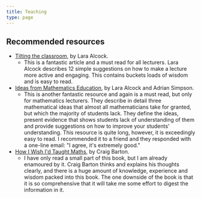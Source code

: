 ```yaml
---
title: Teaching
type: page
---
```


## Recommended resources
- [Tilting the classroom]("https://repository.lboro.ac.uk/articles/Tilting_the_classroom/9368834"), by Lara Alcock.
    - This is a fantastic article and a must read for all lecturers. Lara Alcock describes 12 simple suggestions on how to make a lecture more active and engaging. This contains buckets loads of wisdom and is easy to read. 
-  [Ideas from Mathematics Education]("https://dspace.lboro.ac.uk/dspace-jspui/bitstream/2134/8846/1/Alcock_Simpson_book.pdf"), by Lara Alcock and Adrian Simpson.
    - This is another fantastic resource and again is a must read, but only for mathematics lecturers. They describe in detail three mathematical ideas that almost all mathematicians take for granted, but which the majority of students lack. They define the ideas, present evidence that shows students lack of understanding of them and provide suggestions on how to improve your students' understanding. This resource is quite long, however, it is exceedingly easy to read. I recommended it to a friend and they responded with a one-line email: "I agree, it's extremely good." 
-  [How I Wish I'd Taught Maths]("https://www.amazon.co.uk/How-Wish-Taught-Maths-conversations/dp/1911382497"), by Craig Barton.
    - I have only read a small part of this book, but I am already enamoured by it. Craig Barton thinks and explains his thoughts clearly, and there is a huge amount of knowledge, experience and wisdom packed into this book. The one downside of the book is that it is so comprehensive that it will take me some effort to digest the information in it.





<!-- 
<a name="talks"></a><h3>Talks</h3>
<ol>

-  Why you shouldn't teach BODMAS,
<a target="_blank" href="/teaching/1707_bodmas.pdf">Slides</a>
</br> <a target="_blank" href="https://www2.le.ac.uk/news/events/2017/july/discovering-teaching-excellence-at-leicester-conference-and-exhibition">Discovering Teaching Excellence</a>, Leicester, 2017 Jul.
</br> <font size="2">BODMAS summarises the conventions for deciding which order to do calculations in a mathematical expression. In this talk, I explain why you shouldn't teach BODMAS: It often gives the wrong answer, it often gives no answer, it's hard to determine when it does work, and it focuses on rules rules instead of understanding.</font>
</br>

-  Active Learning in STEM Foundation Year Maths Lectures,
<a target="_blank" href="/teaching/1806_active.pdf">Slides</a>
</br> <a target="_blank" href="https://www2.le.ac.uk/offices/lli/events/upcoming-events/discovering-teaching-excellence-at-leicester-conference-13-june-2018/discovering-teaching-excellence-at-leicester-conference-13-june-2018">Discovering Teaching Excellence</a>, Leicester, 2018 Jun. 
</br> <font size="2">I will describe how I used active learning in my mathematics lectures in the STEM Foundation Year. To summarise, I do the following. 1) Provide `gappy' lecture notes. 2) Use the document-camera, instead of slides or whiteboards. 3) Include `Warm-Up Questions’ at the start of the lecture. 4) Have the students attempt short and long questions throughout the lecture. 4a) Short questions. I either directly ask an individual student or ask the whole audience to answer a true-false question with thumbs up/down. 4b) Long questions. I walk around to see how students are doing and help on a 1-1 basis.</font>
</br>

-  Active learning and e-assessment, in STEM Foundation Year Maths at the University of Leicester,
<a target="_blank" href="/teaching/1806_hull.pdf">Slides</a>
</br>  <a target="_blank" href="https://ukstemconference.wordpress.com/">Horizons in STEM HE Conference</a>, Hull, 2018 Jun. 
</br> <font size="2">I will describe how I have tried using active learning and e-assessment in my teaching of mathematics to Foundation Year students. To promote active learning in the lectures, I provide `gappy lecture notes’, include `Warm-Up Questions’ at the start of the lecture and have the students attempt short and long questions throughout the lecture.  The NUMBAS e-assessment tool forms 80% of the coursework: Each e-assessment is made available on Blackboard at the start of each week, unlimited attempts are allowed until the weekend before exams with only the maximum mark counting and instant feedback is provided at the end of each attempt.
</font>
</br>

-  Do students do their homework last minute?,
<a target="_blank" href="/teaching/1906_homework.pdf">Slides</a>
</br>  <a target="_blank" href="https://www2.le.ac.uk/offices/lli/events/discovering-teaching-excellence-at-leicester-conference-12-june-2019">Discovering Teaching Excellence</a>, Leicester, 2019 Jun.  
</br> <font size="2">A common stereotype of students (and people in general) is that they do their work last minute. Previously, the only way of finding out whether and to what extent this stereotype is true would be by asking students, which is not reliable.  In the STEM Foundation Year, we use the NUMBAS e-assessment system, which records the times that students start and end the assessment. This has allowed me to answer the question: Do students do their homework last minute? 
</font>
</br>

-  Do students do their homework last minute?,
<a target="_blank" href="/teaching/1907_homework_poster.pptx">Poster</a>,
<a target="_blank" href="/teaching/1907_homework_details.pdf">Details</a>
</br>  <a target="_blank" href="https://ukstemconference.wordpress.com/">Horizons in STEM HE Conference</a>, Kingston, 2019 Jul. 
</br> <font size="2">A common stereotype of students (and people in general) is that they do their work last minute. Previously, the only way of finding out whether and to what extent this stereotype is true would be by asking students, which is not reliable.  In the STEM Foundation Year at the University of Leicester, we use the NUMBAS e-assessment system, which records the times that students start and end the assessment. This has allowed me to answer the question: Do students do their homework last minute? 

In this poster, I will present my analysis of this data. The poster is minimalistic and full details can be found in the accompanying report named 'Details'.  
</font>
</br>

-  False assumptions about students’ knowledge in numeracy/mathematics,
<a target="_blank" href="/teaching/1907_misconceptions.pdf">Slides</a>,
<a target="_blank" href="/teaching/1907_misconceptions_handout.pdf">Handout</a>
</br>  <a target="_blank" href="https://ukstemconference.wordpress.com/">Horizons in STEM HE Conference</a>, Kingston, 2019 Jul.  
</br> <font size="2">The aim of the workshop will be to challenge the assumptions we make about our students’ knowledge and understanding of basic mathematics, and to discuss what, if any, changes are required to how we teach.   In the past two years of teaching Maths to STEM Foundation Year students at the University of Leicester, I have discovered numerous gaps in mathematical knowledge or understanding that I previously took for granted.  As an example, I incorrectly assumed that all students knew how to calculate 9-5+3.  When I mention this to colleagues, they are surprised, so I believe it will be valuable to share my experiences with you. 
</br></br>
I will start the workshop by listing various assumptions I have had about students, and asking you to predict which of those assumptions are true and which are false.  Then I will give you a chance to discuss, in groups, any examples you have observed in your own teaching.  To end, there will be a discussion about what changes we can or should make to improve our teaching. 
</font>
</br>

</ol>




<a name="events"></a><h3>Conferences and Events</h3>

- Supporting Postgraduates who teach Mathematics & Statistics, by Joe Kyle and Michael Grove, University of Leeds, 2012 Oct.


- Workshop on innovative e-assessment, University of Leeds, 2014 Sep.


- Sigma Network Tutor Training, University of Sheffield, 2014 Oct.


- PRiSM Launch Event, Pedagogic Research into Mathematics and Science, University of Leeds, 2014 Nov.


- How Hard Can Mathematics Be?, by Peter Neumann, Yorkshire Branch of the Mathematical Association, 2015 Jun.


- North West and North Wales sigma networking event, Liverpool John Moores University, 2015 Jun.


- <a target="_blank" href="http://www.sigma-network.ac.uk/cetl-msor-2015"> CETL-MSOR Conference</a>, University of Greenwich, 2015 Sep.


- Teaching Away Day, Univesity of Leeds, 2015 Dec.


- How is Mathematics Taught in China, by Katherine Greenhalgh, Yorkshire Branch of the Mathematical Association, 2016 Feb.


- Sigma Network North East and Yorkshire Hub Meeting, University of Leeds, 2016 Feb.


- <a target="_blank" href="https://wildonblog.wordpress.com/2016/05/24/lms-education-day-24-may-2016/">LMS Education Day</a>, London Mathematical Society, 2016 May.


- <a target="_blank" href="https://www2.le.ac.uk/offices/lli/events/previous-events/focus-on-learning-connections-4-6-april-2017/focus-on-learning-connections-4-6th-april-2017"> Focus on...Learning Connections</a>, Leicester Learning Institute, 2017 Apr.


- <a target="_blank" href="https://www2.le.ac.uk/news/events/2017/july/discovering-teaching-excellence-at-leicester-conference-and-exhibition">Discovering Teaching Excellence</a>, Leicester, 2017 Jul.


- <a target="_blank" href="https://warwick.ac.uk/study/ifp/fynconference2017/programme.pdf">Foundation Year Network Annual Conference</a>,  Warwick, 2017 Jul.


- Use of Microsoft Teams in Teaching, Learning and Teaching Seminar, Leicester, 2018 Mar.


- <a target="_blank" href="https://www2.le.ac.uk/offices/lli/events/upcoming-events/discovering-teaching-excellence-at-leicester-conference-13-june-2018/discovering-teaching-excellence-at-leicester-conference-13-june-2018">Discovering Teaching Excellence</a>, Leicester, 2018 Jun.


- <a target="_blank" href="https://ukstemconference.wordpress.com/">Horizons in STEM HE Conference</a>, Hull, 2018 Jun.


- <a target="_blank" href="http://www.foundationyear.ac.uk/?q=node/19"> Foundation Year Network Annual Conference</a>,  Nottingham, 2018 Jul.






<a name="experience"></a><h3>Summary of Experience</h3>
I have a range of different teaching experiences:

	- Volunteering for STIMULUS, in which I helped at a local secondary school once a week.
	
	- Running 1st-year tutorials at Leeds.
	
	- Volunteering for the 'Maths Drop-In' at Leeds.
	
	- Private tuition. Online (with EliteIB, TheProfs and Spires) and in-person. A-Level mathematics, IB mathematics, STEP, undergrad and masters. The most interesting student I had was a 50+ year old Masters student who has experienced homelessness and is in-and-out of mental hospitals.
	
	- Lecturing Foundation Year Maths at the University of Leicester.
	






<a name="pitems"></a><h3>Published items</h3>
- <i>Summing Infinite Series</i>, <a target="_blank" href="http://world.mathigon.org/Functions_and_Series">world.mathigon.org/Functions_and_Series</a>. (Link no longer works. I need to contact owner of website.)

 -->
